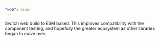 ```yaml
---
"web": minor
---
```


Switch web build to ESM based. This improves compatibility with the component testing, and hopefully the greater ecosystem as other libraries began to move over.
